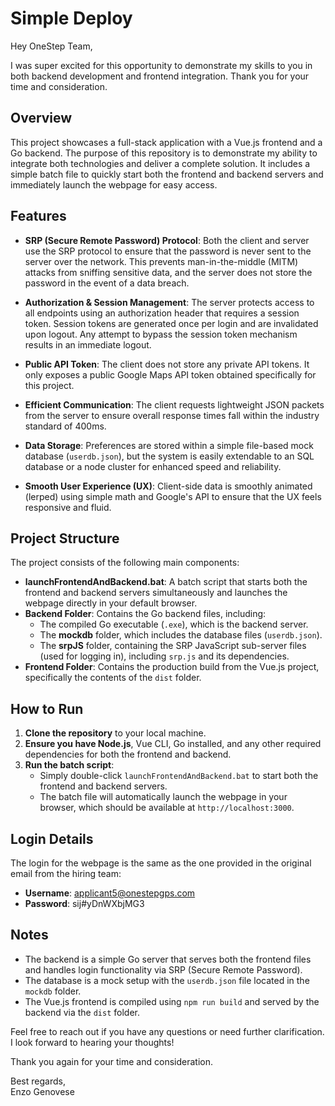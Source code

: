 # Simple Deploy

Hey OneStep Team,

I was super excited for this opportunity to demonstrate my skills to you in both backend development and frontend integration. Thank you for your time and consideration.

## Overview

This project showcases a full-stack application with a Vue.js frontend and a Go backend. The purpose of this repository is to demonstrate my ability to integrate both technologies and deliver a complete solution. It includes a simple batch file to quickly start both the frontend and backend servers and immediately launch the webpage for easy access.

## Features

- **SRP (Secure Remote Password) Protocol**: Both the client and server use the SRP protocol to ensure that the password is never sent to the server over the network. This prevents man-in-the-middle (MITM) attacks from sniffing sensitive data, and the server does not store the password in the event of a data breach.
  
- **Authorization & Session Management**: The server protects access to all endpoints using an authorization header that requires a session token. Session tokens are generated once per login and are invalidated upon logout. Any attempt to bypass the session token mechanism results in an immediate logout.

- **Public API Token**: The client does not store any private API tokens. It only exposes a public Google Maps API token obtained specifically for this project.

- **Efficient Communication**: The client requests lightweight JSON packets from the server to ensure overall response times fall within the industry standard of 400ms.

- **Data Storage**: Preferences are stored within a simple file-based mock database (`userdb.json`), but the system is easily extendable to an SQL database or a node cluster for enhanced speed and reliability.

- **Smooth User Experience (UX)**: Client-side data is smoothly animated (lerped) using simple math and Google's API to ensure that the UX feels responsive and fluid.

## Project Structure

The project consists of the following main components:

- **launchFrontendAndBackend.bat**: A batch script that starts both the frontend and backend servers simultaneously and launches the webpage directly in your default browser.
- **Backend Folder**: Contains the Go backend files, including:
  - The compiled Go executable (`.exe`), which is the backend server.
  - The **mockdb** folder, which includes the database files (`userdb.json`).
  - The **srpJS** folder, containing the SRP JavaScript sub-server files (used for logging in), including `srp.js` and its dependencies.
- **Frontend Folder**: Contains the production build from the Vue.js project, specifically the contents of the `dist` folder.

## How to Run

1. **Clone the repository** to your local machine.
2. **Ensure you have Node.js**, Vue CLI, Go installed, and any other required dependencies for both the frontend and backend.
3. **Run the batch script**:
   - Simply double-click `launchFrontendAndBackend.bat` to start both the frontend and backend servers.
   - The batch file will automatically launch the webpage in your browser, which should be available at `http://localhost:3000`.

## Login Details

The login for the webpage is the same as the one provided in the original email from the hiring team:

- **Username**: applicant5@onestepgps.com
- **Password**: sij#yDnWXbjMG3

## Notes

- The backend is a simple Go server that serves both the frontend files and handles login functionality via SRP (Secure Remote Password).
- The database is a mock setup with the `userdb.json` file located in the `mockdb` folder.
- The Vue.js frontend is compiled using `npm run build` and served by the backend via the `dist` folder.

Feel free to reach out if you have any questions or need further clarification. I look forward to hearing your thoughts!

Thank you again for your time and consideration.

Best regards,  
Enzo Genovese
